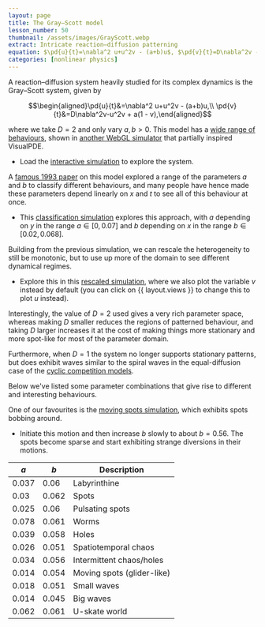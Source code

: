 ```yaml
---
layout: page
title: The Gray–Scott model
lesson_number: 50
thumbnail: /assets/images/GrayScott.webp
extract: Intricate reaction–diffusion patterning
equation: $\pd{u}{t}=\nabla^2 u+u^2v - (a+b)u$, $\pd{v}{t}=D\nabla^2v -u^2v + a(1 - v)$
categories: [nonlinear physics]
---
```

A reaction–diffusion system heavily studied for its complex dynamics is the Gray–Scott system, given by

$$\begin{aligned}\pd{u}{t}&=\nabla^2 u+u^2v - (a+b)u,\\ \pd{v}{t}&=D\nabla^2v-u^2v + a(1 - v),\end{aligned}$$

where we take $D=2$ and only vary $a,b>0$. This model has a [wide range of behaviours](http://www.mrob.com/pub/comp/xmorphia/index.html), shown in [another WebGL simulator](https://pmneila.github.io/jsexp/grayscott/) that partially inspired VisualPDE.

* Load the [interactive simulation](/sim/?preset=GrayScott) to explore the system.
  
A [famous 1993 paper](https://arxiv.org/abs/patt-sol/9304003) on this model explored a range of the parameters $a$ and $b$ to classify different behaviours, and many people have hence made these parameters depend linearly on $x$ and $t$ to see all of this behaviour at once. 

* This [classification simulation](/sim/?preset=GrayScottPearsonClassification) explores this approach, with $a$ depending on $y$ in the range $a \in [0,0.07]$ and $b$ depending on $x$ in the range $b \in [0.02, 0.068]$.

Building from the previous simulation, we can rescale the heterogeneity to still be monotonic, but to use up more of the domain to see different dynamical regimes. 

* Explore this in this [rescaled simulation](/sim/?preset=GrayScottPearsonClassificationRescaled), where we also plot the variable $v$ instead by default (you can click on {{ layout.views }} to change this to plot $u$ instead). 

Interestingly, the value of $D=2$ used gives a very rich parameter space, whereas making $D$ smaller reduces the regions of patterned behaviour, and taking $D$ larger increases it at the cost of making things more stationary and more spot-like for most of the parameter domain. 

Furthermore, when $D=1$ the system no longer supports stationary patterns, but does exhibit waves similar to the spiral waves in the equal-diffusion case of the [cyclic competition models](/mathematical-biology/cyclic-competition).

Below we've listed some parameter combinations that give rise to different and interesting behaviours. 

One of our favourites is the [moving spots simulation](/sim/?preset=GrayScottGliders), which exhibits spots bobbing around. 

* Initiate this motion and then increase $b$ slowly to about $b=0.56$. The spots become sparse and start exhibiting strange diversions in their motions.

| $a$  | $b$  |  Description |
|---|---|---|
| 0.037 | 0.06  |  Labyrinthine |
| 0.03  | 0.062 |  Spots |
| 0.025 | 0.06  |  Pulsating spots |
| 0.078 | 0.061 | Worms |
| 0.039 | 0.058 | Holes |
| 0.026 | 0.051 | Spatiotemporal chaos |
| 0.034 | 0.056 | Intermittent chaos/holes |
| 0.014 | 0.054 | Moving spots (glider-like) |
| 0.018 | 0.051 | Small waves |
| 0.014 | 0.045 | Big waves |
| 0.062 | 0.061 | U-skate world |

